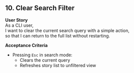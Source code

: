 ## 10. Clear Search Filter

**User Story**  
As a CLI user,  
I want to clear the current search query with a simple action,  
so that I can return to the full list without restarting.

**Acceptance Criteria**
- Pressing `Esc` in search mode:
  - Clears the current query
  - Refreshes story list to unfiltered view